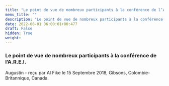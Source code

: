 ```yaml
---
title: "Le point de vue de nombreux participants à la conférence de l’A.R.E.I."
menu_title: ""
description: "Le point de vue de nombreux participants à la conférence de l’A.R.E.I."
date: 2022-06-01 06:00:01+00:477
draft: False
hidden: True
weight:
---
```

### Le point de vue de nombreux participants à la conférence de l’A.R.E.I.

Augustin - reçu par Al Fike le 15 Septembre 2018, Gibsons, Colombie-Britannique, Canada.



